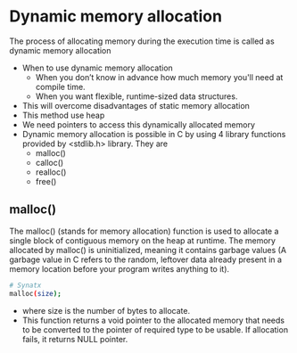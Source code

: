 # Dynamic memory allocation 
The process of allocating memory during the execution time is called as dynamic memory allocation
- When to use dynamic memory allocation
    - When you don’t know in advance how much memory you'll need at compile time.
    - When you want flexible, runtime-sized data structures.
- This will overcome disadvantages of static memory allocation
- This method use heap
- We need pointers to access this dynamically allocated memory
- Dynamic memory allocation is possible in C by using 4 library functions provided by <stdlib.h> library. They are
    - malloc()
    - calloc()
    - realloc()
    - free()
## malloc()
The malloc() (stands for memory allocation) function is used to allocate a single block of contiguous memory on the heap at runtime. The memory allocated by malloc() is uninitialized, meaning it contains garbage values (A garbage value in C refers to the random, leftover data already present in a memory location before your program writes anything to it).
```bash 
# Synatx
malloc(size);
```
- where size is the number of bytes to allocate.
- This function returns a void pointer to the allocated memory that needs to be converted to the pointer of required type to be usable. If allocation fails, it returns NULL pointer.
